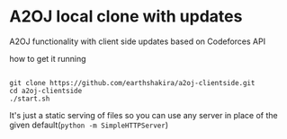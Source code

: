 # A2OJ local clone with updates

A2OJ functionality with client side updates based on Codeforces API


how to get it running

```

git clone https://github.com/earthshakira/a2oj-clientside.git
cd a2oj-clientside
./start.sh

```


It's just a static serving of files so you can use any server in place of the given default(`python -m SimpleHTTPServer`)
